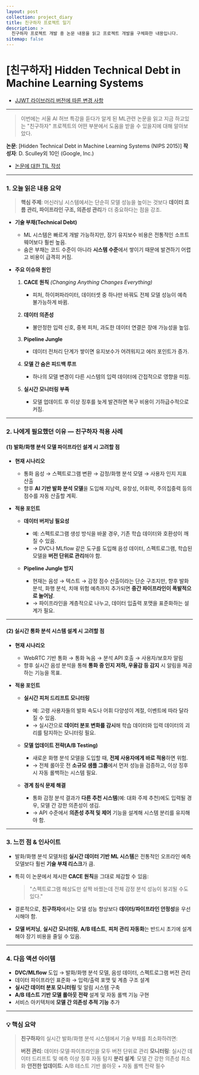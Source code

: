 ```yaml
---
layout: post
collection: project_diary
title: 친구하자 프로젝트 일기
description: >
  친구하자 프로젝트 개발 중 논문 내용을 읽고 프로젝트 개발을 구체화한 내용입니다.
sitemap: false
---
```


# [친구하자] Hidden Technical Debt in Machine Learning Systems

- [JJWT 라이브러리 버전에 따른 변경 사항](#1-jjwt-라이브러리-버전에-따른-변경-사항)

---

> 이번에는 서울 AI 허브 특강을 듣다가 알게 된 ML관련 논문을 읽고 지금 하고있는 "친구하자" 프로젝트의 어떤 부분에서 도움을 받을 수 있을지에 대해 알아보았다.

**논문**: [Hidden Technical Debt in Machine Learning Systems (NIPS 2015)]
**작성자**: D. Sculley외 10인 (Google, Inc.)

- [논문에 대한 TIL 작성](https://nan0silver.github.io/til/2025-08-16-til/)

---

### 1. 오늘 읽은 내용 요약

> **핵심 주제**: 머신러닝 시스템에서는 단순히 모델 성능을 높이는 것보다 **데이터 흐름 관리, 파이프라인 구조, 의존성 관리**가 더 중요하다는 점을 강조.

- **기술 부채(Technical Debt)**

  - ML 시스템은 빠르게 개발 가능하지만, 장기 유지보수 비용은 전통적인 소프트웨어보다 훨씬 높음.
  - 숨은 부채는 코드 수준이 아니라 **시스템 수준**에서 쌓이기 때문에 발견하기 어렵고 비용이 급격히 커짐.

- **주요 이슈와 원인**

  1. **CACE 원칙** _(Changing Anything Changes Everything)_

     - 피처, 하이퍼파라미터, 데이터셋 중 하나만 바꿔도 전체 모델 성능이 예측 불가능하게 바뀜.

  2. **데이터 의존성**

     - 불안정한 입력 신호, 중복 피처, 과도한 데이터 연결은 장애 가능성을 높임.

  3. **Pipeline Jungle**

     - 데이터 전처리 단계가 쌓이면 유지보수가 어려워지고 에러 포인트가 증가.

  4. **모델 간 숨은 피드백 루프**

     - 하나의 모델 변경이 다른 시스템의 입력 데이터에 간접적으로 영향을 미침.

  5. **실시간 모니터링 부족**

     - 모델 업데이트 후 이상 징후를 늦게 발견하면 복구 비용이 기하급수적으로 커짐.

---

### 2. 나에게 필요했던 이유 — **친구하자** 적용 사례

#### (1) 발화/화행 분석 모델 파이프라인 설계 시 고려할 점

- **현재 시나리오**

  - 통화 음성 → 스펙트로그램 변환 → 감정/화행 분석 모델 → 사용자 인지 지표 산출
  - 향후 **AI 기반 발화 분석 모델**을 도입해 지남력, 유창성, 어휘력, 주의집중력 등의 점수를 자동 산출할 계획.

- **적용 포인트**

  - **데이터 버저닝 필요성**

    - 예: 스펙트로그램 생성 방식을 바꿀 경우, 기존 학습 데이터와 호환성이 깨질 수 있음.
    - → DVC나 MLflow 같은 도구를 도입해 음성 데이터, 스펙트로그램, 학습된 모델을 **버전 단위로 관리**해야 함.

  - **Pipeline Jungle 방지**

    - 현재는 음성 → 텍스트 → 감정 점수 산출이라는 단순 구조지만, 향후 발화 분석, 화행 분석, 치매 위험 예측까지 추가되면 **중간 파이프라인이 폭발적으로 늘어남**.
    - → 파이프라인을 계층적으로 나누고, 데이터 입출력 포맷을 표준화하는 설계가 필요.

---

#### (2) 실시간 통화 분석 시스템 설계 시 고려할 점

- **현재 시나리오**

  - WebRTC 기반 통화 → 통화 녹음 → 분석 API 호출 → 사용자/보호자 알림
  - 향후 실시간 음성 분석을 통해 **통화 중 인지 저하, 우울감 등 감지** 시 알림을 제공하는 기능을 목표.

- **적용 포인트**

  - **실시간 피처 드리프트 모니터링**

    - 예: 고령 사용자들의 발화 속도나 어휘 다양성이 계절, 이벤트에 따라 달라질 수 있음.
    - → 실시간으로 **데이터 분포 변화를 감시**해 학습 데이터와 입력 데이터의 괴리를 탐지하는 모니터링 필요.

  - **모델 업데이트 전략(A/B Testing)**

    - 새로운 화행 분석 모델을 도입할 때, **전체 사용자에게 바로 적용**하면 위험.
    - → 전체 롤아웃 전 **소규모 샘플 그룹**에서 먼저 성능을 검증하고, 이상 징후 시 자동 롤백하는 시스템 필요.

  - **경계 침식 문제 해결**

    - 통화 감정 분석 결과가 **다른 추천 시스템**(예: 대화 주제 추천)에도 입력될 경우, 모델 간 강한 의존성이 생김.
    - → API 수준에서 **의존성 추적 및 제어** 기능을 설계해 시스템 분리를 유지해야 함.

---

### 3. 느낀 점 & 인사이트

- 발화/화행 분석 모델처럼 **실시간 데이터 기반 ML 시스템**은 전통적인 오프라인 예측 모델보다 훨씬 **기술 부채 리스크**가 큼.
- 특히 이 논문에서 제시한 **CACE 원칙**을 그대로 체감할 수 있음:

  > "스펙트로그램 해상도만 살짝 바꿨는데 전체 감정 분석 성능이 붕괴될 수도 있다."

- 결론적으로, **친구하자**에서는 모델 성능 향상보다 **데이터/파이프라인 안정성**을 우선시해야 함.
- **모델 버저닝**, **실시간 모니터링**, **A/B 테스트**, **피처 관리 자동화**는 반드시 초기에 설계해야 장기 비용을 줄일 수 있음.

---

### 4. 다음 액션 아이템

- **DVC/MLflow** 도입 → 발화/화행 분석 모델, 음성 데이터, 스펙트로그램 버전 관리
- 데이터 파이프라인 표준화 → 입력/출력 포맷 및 계층 구조 설계
- **실시간 데이터 분포 모니터링** 및 알림 시스템 구축
- **A/B 테스트 기반 모델 롤아웃 전략** 설계 및 자동 롤백 기능 구현
- 서비스 아키텍처에 **모델 간 의존성 추적 기능** 추가

---

### 💡 핵심 요약

> **친구하자**의 실시간 발화/화행 분석 시스템에서 기술 부채를 최소화하려면:
>
> **버전 관리**: 데이터·모델·파이프라인을 모두 버전 단위로 관리
> **모니터링**: 실시간 데이터 드리프트 및 예측 이상 징후 자동 탐지
> **분리 설계**: 모델 간 강한 의존성 최소화
> **안전한 업데이트**: A/B 테스트 기반 롤아웃 + 자동 롤백 전략 필수
